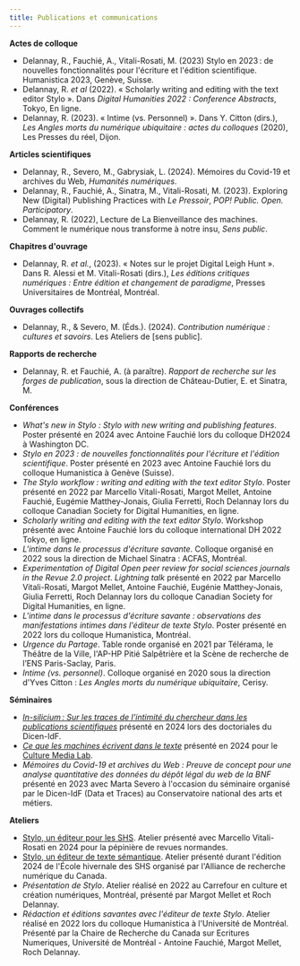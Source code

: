 ```yaml
---
title: Publications et communications
---
```


**Actes de colloque**

- Delannay, R., Fauchié, A., Vitali-Rosati, M. (2023) Stylo en 2023 : de nouvelles fonctionnalités pour l'écriture et l'édition scientifique. Humanistica 2023, Genève, Suisse.
- Delannay, R. *et al* (2022). « Scholarly writing and editing with the text editor Stylo ». Dans _Digital Humanities 2022 : Conference Abstracts_, Tokyo, En ligne.
- Delannay, R. (2023). « Intime (vs. Personnel) ». Dans Y. Citton (dirs.), _Les Angles morts du numérique ubiquitaire : actes du colloques_ (2020), Les Presses du réel, Dijon.

**Articles scientifiques**

- Delannay, R., Severo, M., Gabrysiak, L. (2024). Mémoires du Covid-19 et archives du Web, *Humanités numériques*.
- Delannay, R., Fauchié, A., Sinatra, M., Vitali-Rosati, M. (2023). Exploring New (Digital) Publishing Practices with *Le Pressoir*, *POP! Public. Open. Participatory*.
- Delannay, R. (2022), Lecture de La Bienveillance des machines. Comment le numérique nous transforme à notre insu, *Sens public*.

**Chapitres d'ouvrage**

- Delannay, R. *et al.*, (2023). « Notes sur le projet Digital Leigh Hunt ». Dans R. Alessi et M. Vitali-Rosati (dirs.), _Les éditions critiques numériques : Entre édition et changement de paradigme_, Presses Universitaires de Montréal, Montréal.

**Ouvrages collectifs**

- Delannay, R., & Severo, M. (Éds.). (2024). _Contribution numérique : cultures et savoirs_. Les Ateliers de [sens public].

**Rapports de recherche**

- Delannay, R. et Fauchié, A. (à paraître). *Rapport de recherche sur les forges de publication*, sous la direction de Château-Dutier, E. et Sinatra, M.

**Conférences**

- *What's new in Stylo : Stylo with new writing and publishing features*. Poster présenté en 2024 avec Antoine Fauchié lors du colloque DH2024 à Washington DC.
- *Stylo en 2023 : de nouvelles fonctionnalités pour l'écriture et l'édition scientifique*. Poster présenté en 2023 avec Antoine Fauchié lors du colloque Humanistica à Genève (Suisse).
- *The Stylo workflow : writing and editing with the text editor Stylo*. Poster présenté en 2022 par Marcello Vitali-Rosati, Margot Mellet, Antoine Fauchié, Eugémie Matthey-Jonais, Giulia Ferretti, Roch Delannay lors du colloque Canadian Society for Digital Humanities, en ligne.
- *Scholarly writing and editing with the text editor Stylo*. Workshop présenté avec Antoine Fauchié lors du colloque international DH 2022 Tokyo, en ligne.
- *L'intime dans le processus d'écriture savante*. Colloque organisé en 2022 sous la direction de Michael Sinatra : ACFAS, Montréal.
- *Experimentation of Digital Open peer review for social sciences journals in the Revue 2.0 project*. *Lightning talk* présenté en 2022 par Marcello Vitali-Rosati, Margot Mellet, Antoine Fauchié, Eugénie Matthey-Jonais, Giulia Ferretti, Roch Delannay lors du colloque Canadian Society for Digital Humanities, en ligne.
- *L'intime dans le processus d'écriture savante : observations des manifestations intimes dans l'éditeur de texte Stylo*. Poster présenté en 2022 lors du colloque Humanistica, Montréal.
- *Urgence du Partage*. Table ronde organisé en 2021 par Télérama, le Théâtre de la Ville, l'AP-HP Pitié Salpêtrière et la Scène de recherche de l’ENS Paris-Saclay, Paris.
- *Intime (vs. personnel)*. Colloque organisé en 2020 sous la direction d'Yves Citton : _Les Angles morts du numérique ubiquitaire_, Cerisy.

**Séminaires**

- [*In-silicium : Sur les traces de l’intimité du chercheur dans les publications scientifiques*](https://carnet.en-cours-de.construction/presentations/doctoriales24.html#/title-slide) présenté en 2024 lors des doctoriales du Dicen-IdF.
- [*Ce que les machines écrivent dans le texte*](https://carnet.en-cours-de.construction/presentations/cml_mai24.html#/title-slide) présenté en 2024 pour le [Culture Media Lab](https://mediaculture.hypotheses.org/).
- *Mémoires du Covid-19 et archives du Web : Preuve de concept pour une analyse quantitative des données du dépôt légal du web de la BNF* présenté en 2023 avec Marta Severo à l'occasion du séminaire organisé par le Dicen-IdF (Data et Traces) au Conservatoire national des arts et métiers.

**Ateliers**

- [Stylo, un éditeur pour les SHS](https://carnet.en-cours-de.construction/presentations/stylo_normandie_24.html#/title-slide). Atelier présenté avec Marcello Vitali-Rosati en 2024 pour la pépinière de revues normandes.
- [Stylo, un éditeur de texte sémantique](https://hss24.netlify.app/stylo/). Atelier présenté durant l'édition 2024 de l'École hivernale des SHS organisé par l'Alliance de recherche numérique du Canada.
- *Présentation de Stylo*. Atelier réalisé en 2022 au Carrefour en culture et création numériques, Montréal, présenté par Margot Mellet et Roch Delannay.
- *Rédaction et éditions savantes avec l'éditeur de texte Stylo*. Atelier réalisé en 2022 lors du colloque Humanistica à l'Université de Montréal. Présenté par la Chaire de Recherche du Canada sur Ecritures Numeriques, Université de Montréal - Antoine Fauchié, Margot Mellet, Roch Delannay.
